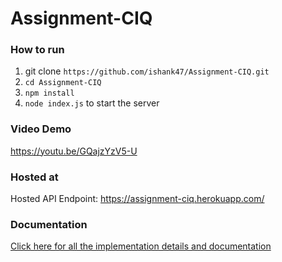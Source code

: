 # Assignment-CIQ
### How to run
1. git clone ``https://github.com/ishank47/Assignment-CIQ.git``
2. ``cd Assignment-CIQ`` 
3. ``npm install``
4. ``node index.js`` to start the server

### Video Demo
https://youtu.be/GQajzYzV5-U

### Hosted at
Hosted API Endpoint: https://assignment-ciq.herokuapp.com/

### Documentation
[Click here for all the implementation details and documentation](https://docs.google.com/document/d/1U7Mwk_d36z1C_NzK8ymIEqeh0xy5C8FEc6CQEl5Dndc/edit?usp=sharing)

